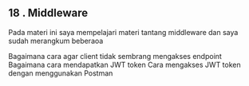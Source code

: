 ## 18 . Middleware

Pada materi ini saya mempelajari materi tantang middleware dan saya sudah merangkum beberaoa

Bagaimana cara agar client tidak sembrang mengakses endpoint
Bagaimana cara mendapatkan JWT token
Cara mengakses JWT token dengan menggunakan Postman
